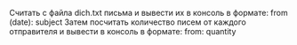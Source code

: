 Считать с файла dich.txt письма и вывести их в консоль в формате:
from (date): subject
Затем посчитать количество писем от каждого отправителя и вывести в консоль в формате:
from: quantity
